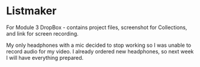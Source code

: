 # Listmaker
For Module 3 DropBox - contains project files, screenshot for Collections, and link for screen recording.

My only headphones with a mic decided to stop working so I was unable to record audio for my video. I already ordered new headphones, so next week I will have everything prepared.
